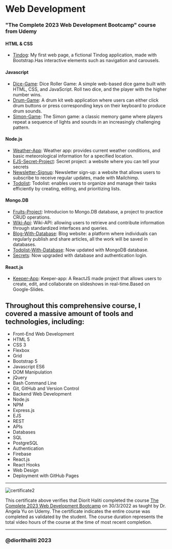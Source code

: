 

# Web Development 

### "The Complete 2023 Web Development Bootcamp" course from Udemy

#### HTML & CSS
- [Tindog](01.Tindog): My first web page, a fictional Tindog application, made with Bootstrap.Has interactive elements such as navigation and carousels.
#### Javascript
- [Dice-Game](02.Dice-game): Dice Roller Game: A simple web-based dice game built with HTML, CSS, and JavaScript. Roll two dice, and the player with the higher number wins.
- [Drum-Game](03.Drum-game): A drum kit web application where users can either click drum buttons or press corresponding keys on their keyboard to produce drum sounds. 
- [Simon-Game](04.Simon-game): The Simon game: a classic memory game where players repeat a sequence of lights and sounds in an increasingly challenging pattern.
#### Node.js
- [Weather-App](05.Weather-app): Weather app: provides current weather conditions, and basic meteorological information for a specified location.
- [EJS-Secret-Project](06.EJS-secret-project): Secret project: a website where you can tell your secrets
- [Newsletter-Signup](07.Newsletter-signup): Newsletter sign-up: a website that allows users to subscribe to receive regular updates, made with Mailchimp.
- [Todolist](08.Todolist): Todolist: enables users to organize and manage their tasks efficiently by creating, editing, and prioritizing lists.
#### Mongo.DB
- [Fruits-Project](09.Fruits-project): Introducion to Mongo.DB database, a project to practice CRUD operations.
- [Wiki-Api](10.Wiki-API): Wiki-API: allowing users to retrieve and contribute information through standardized interfaces and queries.
- [Blog-With-Database](11.Blog-with-database): Blog website: a platform where individuals can regularly publish and share articles, all the work will be saved in databases.
- [Todolist-With-Database](12.Todolist-with-database): Now updated with MongoDB database.
- [Secrets](13.Secrets-main): Now upgraded with database and authentication login.
 #### React.js
- [Keeper-App](14.Keeper-App): Keeper-app: A ReactJS made project that allows users to create, edit, and collaborate on slideshows in real-time.Based on Google-Slides.

## Throughout this comprehensive course, I covered a massive amount of tools and technologies, including:

- Front-End Web Development
- HTML 5
- CSS 3
- Flexbox
- Grid
- Bootstrap 5
- Javascript ES6
- DOM Manipulation
- jQuery
- Bash Command Line
- Git, GitHub and Version Control
- Backend Web Development
- Node.js
- NPM
- Express.js
- EJS
- REST
- APIs
- Databases
- SQL
- PostgreSQL
- Authentication
- Firebase
- React.js
- React Hooks
- Web Design
- Deployment with GitHub Pages


---

![certificate2](https://github.com/diorithaliti/Web-Development-Bootcamp/assets/74361197/a838407e-0896-45a2-a83c-c12373c90dd6)


This certificate above verifies that Diorit Haliti completed the course 
[The Complete 2023 Web Development Bootcamp](https://www.udemy.com/course/the-complete-web-development-bootcamp/)  on 30/3/2022 as taught by Dr. Angela Yu on Udemy. 
The certificate indicates the entire course was completed as validated by the student. 
The course duration represents the total video hours of the course at the time of most recent completion.


---

 ### @diorithaliti 2023
